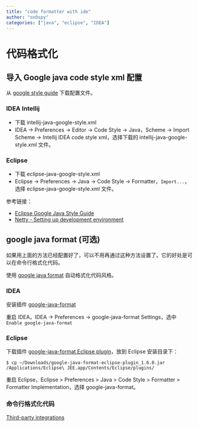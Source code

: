 ```yaml
---
title: "code formatter with ide"
author: "ox0spy"
categories: ["java", "eclipse", "IDEA"]
---
```


# 代码格式化

## 导入 Google java code style xml 配置

从 [google style guide](https://github.com/google/styleguide) 下载配置文件。

### IDEA Intellij

- 下载 intellij-java-google-style.xml
- IDEA -> Preferences -> Editor -> Code Style -> Java，Scheme -> Import Scheme -> Intellij IDEA code style xml，选择下载的 intellij-java-google-style.xml 文件。

### Eclipse

- 下载 eclipse-java-google-style.xml
- Eclipse -> Preferences -> Java -> Code Style -> Formatter，`Import...`，选择 eclipse-java-google-style.xml 文件。

参考链接：

- [Eclipse Google Java Style Guide](http://www.practicesofmastery.com/post/eclipse-google-java-style-guide/)
- [Netty - Setting up development environment](https://netty.io/wiki/setting-up-development-environment.html)

## google java format (可选)

如果用上面的方法已经配置好了，可以不用再通过这种方法设置了。它的好处是可以在命令行格式化代码。

使用 [google java format](https://github.com/google/google-java-format) 自动格式化代码风格。

### IDEA

安装插件 [google-java-format](https://plugins.jetbrains.com/plugin/8527-google-java-format)

重启 IDEA，IDEA -> Preferences -> google-java-format Settings，选中 `Enable google-java-format`

### Eclipse

下载插件 [google-java-format Eclipse
plugin](https://github.com/google/google-java-format/releases)，放到
Eclipse 安装目录下：

    $ cp ~/Downloads/google-java-format-eclipse-plugin_1.6.0.jar /Applications/Eclipse\ JEE.app/Contents/Eclipse/plugins/

重启 Eclipse，Eclipse > Preferences > Java > Code Style > Formatter > Formatter Implementation，选择 google-java-format。

### 命令行格式化代码

[Third-party integrations](https://github.com/google/google-java-format#third-party-integrations)
